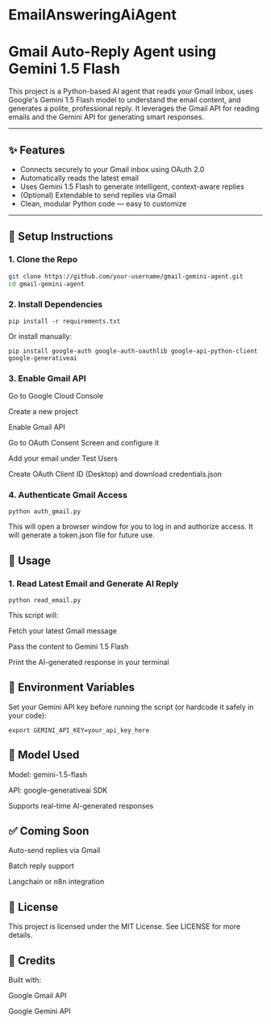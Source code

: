 # EmailAnsweringAiAgent
# Gmail Auto-Reply Agent using Gemini 1.5 Flash

This project is a Python-based AI agent that reads your Gmail inbox, uses Google's Gemini 1.5 Flash model to understand the email content, and generates a polite, professional reply. It leverages the Gmail API for reading emails and the Gemini API for generating smart responses.

---

## ✨ Features

- Connects securely to your Gmail inbox using OAuth 2.0
- Automatically reads the latest email
- Uses Gemini 1.5 Flash to generate intelligent, context-aware replies
- (Optional) Extendable to send replies via Gmail
- Clean, modular Python code — easy to customize

---

## 🚀 Setup Instructions

### 1. Clone the Repo

```bash
git clone https://github.com/your-username/gmail-gemini-agent.git
cd gmail-gemini-agent
```
### 2. Install Dependencies
```
pip install -r requirements.txt
```
Or install manually:
```
pip install google-auth google-auth-oauthlib google-api-python-client google-generativeai
```
### 3. Enable Gmail API
Go to Google Cloud Console

Create a new project

Enable Gmail API

Go to OAuth Consent Screen and configure it

Add your email under Test Users

Create OAuth Client ID (Desktop) and download credentials.json

### 4. Authenticate Gmail Access
```
python auth_gmail.py
```
This will open a browser window for you to log in and authorize access. It will generate a token.json file for future use.

## 🔁 Usage
### 1. Read Latest Email and Generate AI Reply
```
python read_email.py
```
This script will:

Fetch your latest Gmail message

Pass the content to Gemini 1.5 Flash

Print the AI-generated response in your terminal

## 🔐 Environment Variables
Set your Gemini API key before running the script (or hardcode it safely in your code):
```
export GEMINI_API_KEY=your_api_key_here
```
## 🧠 Model Used
Model: gemini-1.5-flash

API: google-generativeai SDK

Supports real-time AI-generated responses

## ✅ Coming Soon
Auto-send replies via Gmail

Batch reply support

Langchain or n8n integration

## 📄 License
This project is licensed under the MIT License. See LICENSE for more details.

## 🙌 Credits
Built with:

Google Gmail API

Google Gemini API
